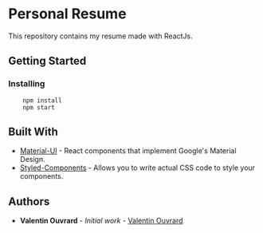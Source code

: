 # Personal Resume

This repository contains my resume made with ReactJs.

## Getting Started

### Installing

```
    npm install
    npm start
```

## Built With

* [Material-UI](https://material-ui.com) - React components that implement Google's Material Design.
* [Styled-Components](https://www.styled-components.com) - Allows you to write actual CSS code to style your components.

## Authors

* **Valentin Ouvrard** - *Initial work* - [Valentin Ouvrard](gitlab.com/users/Valentin.ouvrard)

